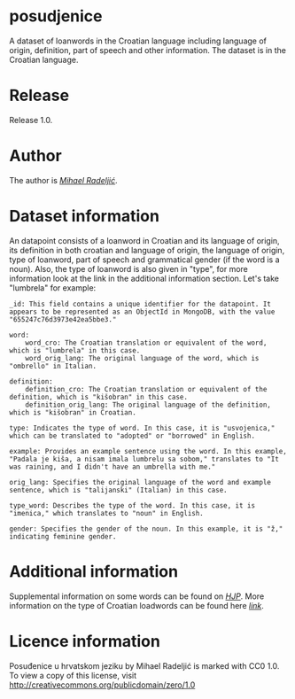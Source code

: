 # posudjenice
A dataset of loanwords in the Croatian language including language of origin, definition, part of speech and other information.
The dataset is in the Croatian language.

# Release
Release 1.0.

# Author
The author is *[Mihael Radeljić](https://github.com/MagicniJohnson)*.

# Dataset information
An datapoint consists of a loanword in Croatian and its language of origin, its definition in both croatian and language of origin, the language of origin, type of loanword, part of speech and grammatical gender (if the word is a noun). Also, the type of loanword is also given in "type", for more information look at the link in the additional information section.
Let's take "lumbrela" for example:

    _id: This field contains a unique identifier for the datapoint. It appears to be represented as an ObjectId in MongoDB, with the value "655247c76d3973e42ea5bbe3."

    word:
        word_cro: The Croatian translation or equivalent of the word, which is "lumbrela" in this case.
        word_orig_lang: The original language of the word, which is "ombrello" in Italian.

    definition:
        definition_cro: The Croatian translation or equivalent of the definition, which is "kišobran" in this case.
        definition_orig_lang: The original language of the definition, which is "kišobran" in Croatian.

    type: Indicates the type of word. In this case, it is "usvojenica," which can be translated to "adopted" or "borrowed" in English.

    example: Provides an example sentence using the word. In this example, "Padala je kiša, a nisam imala lumbrelu sa sobom," translates to "It was raining, and I didn't have an umbrella with me."

    orig_lang: Specifies the original language of the word and example sentence, which is "talijanski" (Italian) in this case.

    type_word: Describes the type of the word. In this case, it is "imenica," which translates to "noun" in English.

    gender: Specifies the gender of the noun. In this example, it is "ž," indicating feminine gender.
# Additional information
Supplemental information on some words can be found on *[HJP](https://hjp.znanje.hr/index.php?show=main)*.
More information on the type of Croatian loadwords can be found here *[link](https://hr.wikipedia.org/wiki/Posu%C4%91enice)*.

# Licence information 
 Posuđenice u hrvatskom jeziku by Mihael Radeljić is marked with CC0 1.0. 
 To view a copy of this license, visit http://creativecommons.org/publicdomain/zero/1.0
